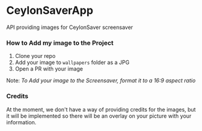 # CeylonSaverApp

API providing images for CeylonSaver screensaver

### How to Add my image to the Project

1. Clone your repo
2. Add your image to `wallpapers` folder as a JPG
3. Open a PR with your image

Note: *To Add your image to the Screensaver, format it to a 16:9 aspect ratio*

### Credits

At the moment, we don't have a way of providing credits for the images, but it will be implemented so there will be an overlay on your picture with your information.
